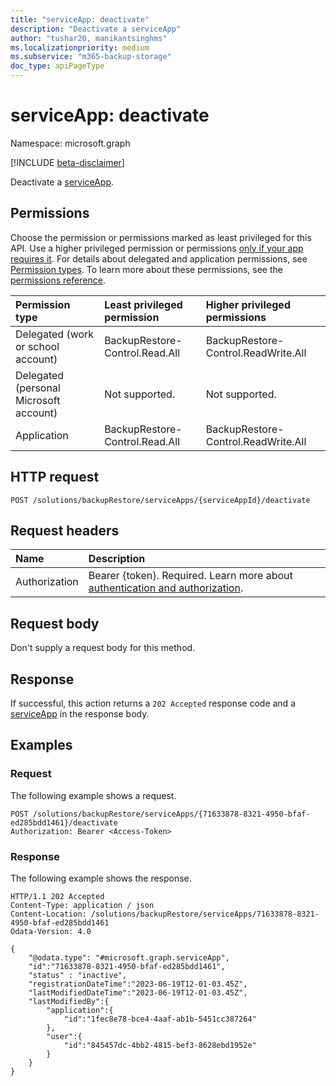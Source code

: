 ```yaml
---
title: "serviceApp: deactivate"
description: "Deactivate a serviceApp"
author: "tushar20, manikantsinghms"
ms.localizationpriority: medium
ms.subservice: "m365-backup-storage"
doc_type: apiPageType
---
```


# serviceApp: deactivate

Namespace: microsoft.graph

[!INCLUDE [beta-disclaimer](../../includes/beta-disclaimer.md)]

Deactivate a [serviceApp](../resources/serviceapp.md).

## Permissions

Choose the permission or permissions marked as least privileged for this API. Use a higher privileged permission or permissions [only if your app requires it](/graph/permissions-overview#best-practices-for-using-microsoft-graph-permissions). For details about delegated and application permissions, see [Permission types](/graph/permissions-overview#permission-types). To learn more about these permissions, see the [permissions reference](/graph/permissions-reference).

<!-- {
  "blockType": "permissions",
  "name": "serviceapp-deactivate-permissions"
}
-->
<!--[!INCLUDE [permissions-table](../includes/permissions/serviceapp-deactivate-permissions.md)]-->
|Permission type|Least privileged permission|Higher privileged permissions|
|:---|:---|:---|
|Delegated (work or school account)|BackupRestore-Control.Read.All|BackupRestore-Control.ReadWrite.All|
|Delegated (personal Microsoft account)|Not supported.|Not supported.|
|Application|BackupRestore-Control.Read.All|BackupRestore-Control.ReadWrite.All|

## HTTP request

<!-- {
  "blockType": "ignored"
}
-->
``` http
POST /solutions/backupRestore/serviceApps/{serviceAppId}/deactivate
```

## Request headers

|Name|Description|
|:---|:---|
|Authorization|Bearer {token}. Required. Learn more about [authentication and authorization](/graph/auth/auth-concepts).|

## Request body

Don't supply a request body for this method.

## Response

If successful, this action returns a `202 Accepted` response code and a [serviceApp](../resources/serviceapp.md) in the response body.

## Examples

### Request

The following example shows a request.
<!-- {
  "blockType": "request",
  "name": "serviceapp_deactivate"
}
-->
``` http
POST /solutions/backupRestore/serviceApps/{71633878-8321-4950-bfaf-ed285bdd1461}/deactivate
Authorization: Bearer <Access-Token>
```

### Response

The following example shows the response.
<!-- {
  "blockType": "response",
  "@odata.type": "microsoft.graph.serviceApp"
}
-->
``` http
HTTP/1.1 202 Accepted
Content-Type: application / json
Content-Location: /solutions/backupRestore/serviceApps/71633878-8321-4950-bfaf-ed285bdd1461
Odata-Version: 4.0

{
    "@odata.type": "#microsoft.graph.serviceApp",
    "id":"71633878-8321-4950-bfaf-ed285bdd1461",
    "status" : "inactive",
    "registrationDateTime":"2023-06-19T12-01-03.45Z",   
    "lastModifiedDateTime":"2023-06-19T12-01-03.45Z",
    "lastModifiedBy":{
        "application":{
            "id":"1fec8e78-bce4-4aaf-ab1b-5451cc387264"
        },
        "user":{
            "id":"845457dc-4bb2-4815-bef3-8628ebd1952e"
        }
    }
}
```
